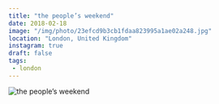 ```yaml
---
title: "the people’s weekend"
date: 2018-02-18
image: "/img/photo/23efcd9b3cb1fdaa823995a1ae02a248.jpg"
location: "London, United Kingdom"
instagram: true
draft: false
tags:
 - london
---
```


![the people’s weekend](/img/photo/23efcd9b3cb1fdaa823995a1ae02a248.jpg)
